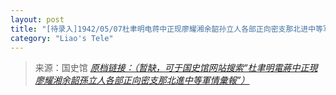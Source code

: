 ```yaml
---
layout: post
title: "[待录入]1942/05/07杜聿明电蒋中正现廖耀湘余韶孙立人各部正向密支那北进中等军情汇报"
category: "Liao's Tele"
---
```



> 来源：国史馆 [*原档链接：（暂缺，可于国史馆网站搜索“杜聿明電蔣中正現廖耀湘余韶孫立人各部正向密支那北進中等軍情彙報”）*]()
